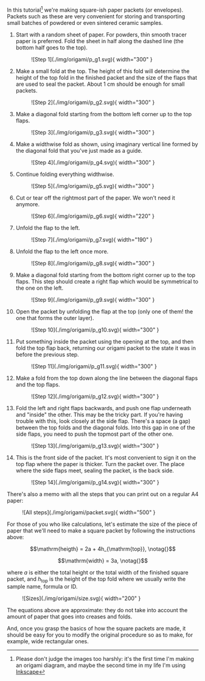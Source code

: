In this tutorial[^1] we're making square-ish paper packets (or envelopes). Packets such as these are very convenient for storing and transporting small batches of powdered or even sintered ceramic samples.

1. Start with a random sheet of paper. For powders, thin smooth tracer paper is preferred. Fold the sheet in half along the dashed line (the bottom half goes to the top).
    <figure markdown>![Step 1](./img/origami/p_g1.svg){ width="300" }</figure>
2. Make a small fold at the top. The height of this fold will determine the height of the top fold in the finished packet and the size of the flaps that are used to seal the packet. About 1 cm should be enough for small packets.
    <figure markdown>![Step 2](./img/origami/p_g2.svg){ width="300" }</figure>
3. Make a diagonal fold starting from the bottom left corner up to the top flaps.
    <figure markdown>![Step 3](./img/origami/p_g3.svg){ width="300" }</figure>
4. Make a widthwise fold as shown, using imaginary vertical line formed by the diagonal fold that you've just made as a guide.
    <figure markdown>![Step 4](./img/origami/p_g4.svg){ width="300" }</figure>
5. Continue folding everything widthwise.
    <figure markdown>![Step 5](./img/origami/p_g5.svg){ width="300" }</figure>
6. Cut or tear off the rightmost part of the paper. We won't need it anymore.
    <figure markdown>![Step 6](./img/origami/p_g6.svg){ width="220" }</figure>
7. Unfold the flap to the left.
    <figure markdown>![Step 7](./img/origami/p_g7.svg){ width="190" }</figure>
8. Unfold the flap to the left once more.
    <figure markdown>![Step 8](./img/origami/p_g8.svg){ width="300" }</figure>
9. Make a diagonal fold starting from the bottom right corner up to the top flaps. This step should create a right flap which would be symmetrical to the one on the left.
    <figure markdown>![Step 9](./img/origami/p_g9.svg){ width="300" }</figure>
10. Open the packet by unfolding the flap at the top (only one of them! the one that forms the outer layer).
    <figure markdown>![Step 10](./img/origami/p_g10.svg){ width="300" }</figure>
11. Put something inside the packet using the opening at the top, and then fold the top flap back, returning our origami packet to the state it was in before the previous step.
    <figure markdown>![Step 11](./img/origami/p_g11.svg){ width="300" }</figure>
12. Make a fold from the top down along the line between the diagonal flaps and the top flaps.
    <figure markdown>![Step 12](./img/origami/p_g12.svg){ width="300" }</figure>
13. Fold the left and right flaps backwards, and push one flap underneath and "inside" the other. This may be the tricky part. If you're having trouble with this, look closely at the side flap. There's a space (a gap) between the top folds and the diagonal folds. Into this gap in one of the side flaps, you need to push the topmost part of the other one.
    <figure markdown>![Step 13](./img/origami/p_g13.svg){ width="300" }</figure>
14. This is the front side of the packet. It's most convenient to sign it on the top flap where the paper is thicker. Turn the packet over. The place where the side flaps meet, sealing the packet, is the back side.
    <figure markdown>![Step 14](./img/origami/p_g14.svg){ width="300" }</figure>

There's also a memo with all the steps that you can print out on a regular A4 paper:
<figure markdown>![All steps](./img/origami/packet.svg){ width="500" }</figure>

For those of you who like calculations, let's estimate the size of the piece of paper that we'll need to make a square packet by following the instructions above:

$$\mathrm{heigth} = 2a + 4h_{\mathrm{top}}, \notag{}$$

$$\mathrm{width} = 3a, \notag{}$$

where $a$ is either the total height or the total width of the finished square packet, and $h_{\mathrm{top}}$ is the height of the top fold where we usually write the sample name, formula or ID.

<figure markdown>![Sizes](./img/origami/size.svg){ width="200" }</figure>

The equations above are approximate: they do not take into account the amount of paper that goes into creases and folds.

And, once you grasp the basics of how the square packets are made, it should be easy for you to modify the original procedure so as to make, for example, wide rectangular ones.

[^1]: Please don't judge the images too harshly: it's the first time I'm making an origami diagram, and maybe the second time in my life I'm using [Inkscape](https://inkscape.org/)